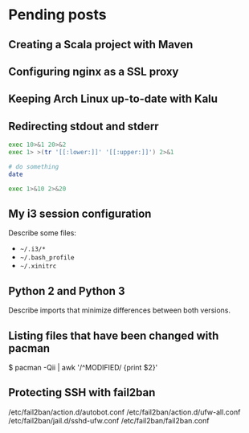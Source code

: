 Pending posts
=============

Creating a Scala project with Maven
-----------------------------------

Configuring nginx as a SSL proxy
--------------------------------

Keeping Arch Linux up-to-date with Kalu
---------------------------------------

Redirecting stdout and stderr
-----------------------------

```sh
exec 10>&1 20>&2
exec 1> >(tr '[[:lower:]]' '[[:upper:]]') 2>&1

# do something
date

exec 1>&10 2>&20
```

My i3 session configuration
---------------------------

Describe some files:

- `~/.i3/*`
- `~/.bash_profile`
- `~/.xinitrc`

Python 2 and Python 3
---------------------

Describe imports that minimize differences between both versions.

Listing files that have been changed with pacman
------------------------------------------------

$ pacman -Qii | awk '/^MODIFIED/ {print $2}'

Protecting SSH with fail2ban
----------------------------

/etc/fail2ban/action.d/autobot.conf
/etc/fail2ban/action.d/ufw-all.conf
/etc/fail2ban/jail.d/sshd-ufw.conf
/etc/fail2ban/fail2ban.conf

